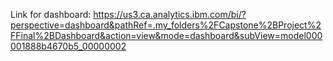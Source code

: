 Link for dashboard: https://us3.ca.analytics.ibm.com/bi/?perspective=dashboard&pathRef=.my_folders%2FCapstone%2BProject%2FFinal%2BDashboard&action=view&mode=dashboard&subView=model000001888b4670b5_00000002
